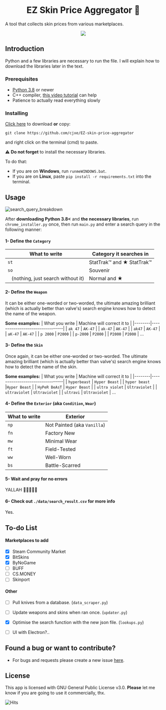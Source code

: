 # <h1 align="center">EZ Skin Price Aggregator 🧧</h1>

A tool that collects skin prices from various marketplaces.

<p align="center">
  <img src="https://i.ibb.co/YtQTZRB/data.png">
</p>

## Introduction
Python and a few libraries are necessary to run the file. I will explain how to download the libraries later in the text.

### Prerequisites
- [Python 3.8](https://www.python.org/downloads/) or newer
- C++ compiler, [this video tutorial](https://youtu.be/ZixCyiMVFqc) can help
- Patience to actually read everything slowly

### Installing
[Click here](https://github.com/cjxe/EZ-skin-price-aggregator/archive/main.zip) to download **or** copy:
```
git clone https://github.com/cjxe/EZ-skin-price-aggregator
``` 
and right click on the terminal (cmd) to paste. 

⚠️ **Do not forget** to install the necessary libraries.

To do that:
- If you are on **Windows**, run `runmeWINDOWS.bat`.
- If you are on **Linux**, paste `pip install -r requirements.txt` into the terminal.

## Usage
![search_query_breakdown](https://i.ibb.co/qjRMyhf/data.png)

After **downloading Python 3.8<** and **the necessary libraries**, run `chrome_installer.py` once, then run `main.py` and enter a search query in the following manner:

#### 1- Define the `Category`
| What to write | Category it searches in |
|--------|---------------------------------|
| `st` | StatTrak™ and ★ StatTrak™ |
| `so` | Souvenir | (`/pm {username} {text}`) |
| ` ` (nothing, just search without it) | Normal and ★ | 

#### 2- Define the `Weapon`
It can be either one-worded or two-worded, the ultimate amazing brilliant (which is actually better than valve's) search engine knows how to detect the name of the weapon.

**Some examples:**
| What you write | Machine will correct it to |
|--------|---------------------------------|
| `ak 47` | `AK-47` |
| `ak-47` | `AK-47` |
| `ak47` | `AK-47` |
| `aK-47` | `AK-47` |
| `p 2000` | `P2000` |
| `p-2000` | `P2000` |
| `P2000` | `P2000` |
...


#### 3- Define the `Skin`
Once again, it can be either one-worded or two-worded. The ultimate amazing brilliant (which is actually better than valve's) search engine knows how to detect the name of the skin.

**Some examples:**
| What you write | Machine will correct it to |
|--------|---------------------------------|
| `hyperbeast` | `Hyper Beast` |
| `hyper beast` |`Hyper Beast` |
| `HyPeR BeAsT` | `Hyper Beast` |
| `ultra violet` | `Ultraviolet` |
| `ultraviolet` | `Ultraviolet` |
| `ultravi` | `Ultraviolet` |
...


#### 4- Define the `Exterior` (aka `Condition`, `Wear`)
| What to write | Exterior |
|--------|---------------------------------|
| `np` | Not Painted (aka `Vanilla`) |
| `fn` | Factory New |
| `mw` | Minimal Wear |
| `ft` | Field-Tested |
| `ww` | Well-Worn |
| `bs` | Battle-Scarred |

#### 5- Wait and pray for no errors
YALLAH 🙏🙏🙏🙏🙏

#### 6- Check out `./data/search_result.csv` for more info
Yes.

## To-do List
#### Marketplaces to add
- [X] Steam Community Market
- [X] BitSkins
- [X] ByNoGame
- [ ] BUFF
- [ ] CS.MONEY
- [ ] Skinport

#### Other
- [ ] Pull knives from a database. (`data_scraper.py`)
- [ ] Update weapons and skins when ran once. (`updater.py`)
- [X] Optimise the search function with the new json file. (`lookups.py`)
- [ ] UI with Electron?..


## Found a bug or want to contribute?
- For bugs and requests please create a new issue [here](https://github.com/cjxe/EZ-skin-price-aggregator/issues).

## License
This app is licensed with GNU General Public License v3.0. **Please** let me know if you are going to use it commercially, thx.

![Hits](https://hitcounter.pythonanywhere.com/count/tag.svg?url=https%3A%2F%2Fgithub.com%2Fcjxe%2FEZ-skin-price-aggregator)
